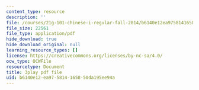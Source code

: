 ```yaml
---
content_type: resource
description: ''
file: /courses/21g-101-chinese-i-regular-fall-2014/b6140e12ea975814165850da195ee94a_g7frRgUhmeU.pdf
file_size: 22561
file_type: application/pdf
hide_download: true
hide_download_original: null
learning_resource_types: []
license: https://creativecommons.org/licenses/by-nc-sa/4.0/
ocw_type: OCWFile
resourcetype: Document
title: 3play pdf file
uid: b6140e12-ea97-5814-1658-50da195ee94a
---
```

